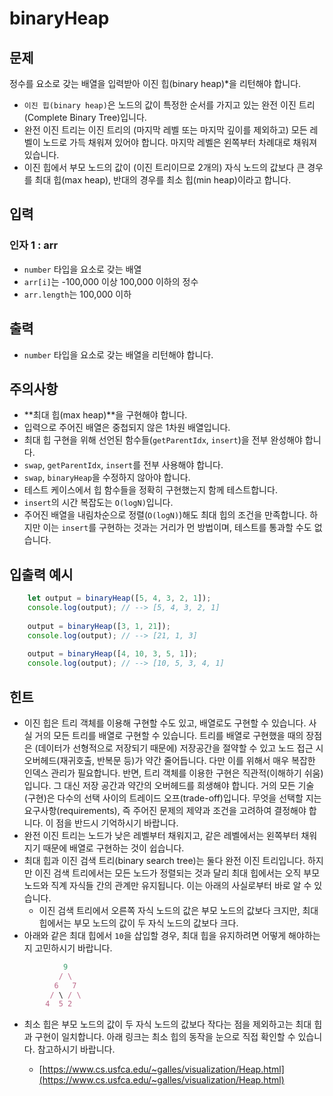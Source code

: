 binaryHeap
==========

문제
--

정수를 요소로 갖는 배열을 입력받아 이진 힙(binary heap)\*을 리턴해야 합니다.

*   `이진 힙(binary heap)`은 노드의 값이 특정한 순서를 가지고 있는 완전 이진 트리(Complete Binary Tree)입니다.
*   완전 이진 트리는 이진 트리의 (마지막 레벨 또는 마지막 깊이를 제외하고) 모든 레벨이 노드로 가득 채워져 있어야 합니다. 마지막 레벨은 왼쪽부터 차례대로 채워져 있습니다.
*   이진 힙에서 부모 노드의 값이 (이진 트리이므로 2개의) 자식 노드의 값보다 큰 경우를 최대 힙(max heap), 반대의 경우를 최소 힙(min heap)이라고 합니다.

입력
--

### 인자 1 : arr

*   `number` 타입을 요소로 갖는 배열
*   `arr[i]`는 -100,000 이상 100,000 이하의 정수
*   `arr.length`는 100,000 이하

출력
--

*   `number` 타입을 요소로 갖는 배열을 리턴해야 합니다.

주의사항
----

*   **최대 힙(max heap)**을 구현해야 합니다.
*   입력으로 주어진 배열은 중첩되지 않은 1차원 배열입니다.
*   최대 힙 구현을 위해 선언된 함수들(`getParentIdx`, `insert`)을 전부 완성해야 합니다.
*   `swap`, `getParentIdx`, `insert`를 전부 사용해야 합니다.
*   `swap`, `binaryHeap`을 수정하지 않아야 합니다.
*   테스트 케이스에서 힙 함수들을 정확히 구현했는지 함께 테스트합니다.
*   `insert`의 시간 복잡도는 `O(logN)`입니다.
*   주어진 배열을 내림차순으로 정렬(`O(logN)`)해도 최대 힙의 조건을 만족합니다. 하지만 이는 `insert`를 구현하는 것과는 거리가 먼 방법이며, 테스트를 통과할 수도 없습니다.

입출력 예시
------
```js
    let output = binaryHeap([5, 4, 3, 2, 1]);
    console.log(output); // --> [5, 4, 3, 2, 1]
    
    output = binaryHeap([3, 1, 21]);
    console.log(output); // --> [21, 1, 3]
    
    output = binaryHeap([4, 10, 3, 5, 1]);
    console.log(output); // --> [10, 5, 3, 4, 1]
```
힌트
--

*   이진 힙은 트리 객체를 이용해 구현할 수도 있고, 배열로도 구현할 수 있습니다. 사실 거의 모든 트리를 배열로 구현할 수 있습니다. 트리를 배열로 구현했을 때의 장점은 (데이터가 선형적으로 저장되기 때문에) 저장공간을 절약할 수 있고 노드 접근 시 오버헤드(재귀호출, 반복문 등)가 약간 줄어듭니다. 다만 이를 위해서 매우 복잡한 인덱스 관리가 필요합니다. 반면, 트리 객체를 이용한 구현은 직관적(이해하기 쉬움)입니다. 그 대신 저장 공간과 약간의 오버헤드를 희생해야 합니다. 거의 모든 기술(구현)은 다수의 선택 사이의 트레이드 오프(trade-off)입니다. 무엇을 선택할 지는 요구사항(requirements), 즉 주어진 문제의 제약과 조건을 고려하여 결정해야 합니다. 이 점을 반드시 기억하시기 바랍니다.
*   완전 이진 트리는 노드가 낮은 레벨부터 채워지고, 같은 레벨에서는 왼쪽부터 채워지기 때문에 배열로 구현하는 것이 쉽습니다.
*   최대 힙과 이진 검색 트리(binary search tree)는 둘다 완전 이진 트리입니다. 하지만 이진 검색 트리에서는 모든 노드가 정렬되는 것과 달리 최대 힙에서는 오직 부모 노드와 직계 자식들 간의 관계만 유지됩니다. 이는 아래의 사실로부터 바로 알 수 있습니다.
    *   이진 검색 트리에서 오른쪽 자식 노드의 값은 부모 노드의 값보다 크지만, 최대 힙에서는 부모 노드의 값이 두 자식 노드의 값보다 크다.
*   아래와 같은 최대 힙에서 `10`을 삽입할 경우, 최대 힙을 유지하려면 어떻게 해야하는 지 고민하시기 바랍니다.
```js
            9
           / \
          6   7
         / \ / \
        4  5 2
```
*   최소 힙은 부모 노드의 값이 두 자식 노드의 값보다 작다는 점을 제외하고는 최대 힙과 구현이 일치합니다. 아래 링크는 최소 힙의 동작을 눈으로 직접 확인할 수 있습니다. 참고하시기 바랍니다.
    
    *   [https://www.cs.usfca.edu/~galles/visualization/Heap.html](https://www.cs.usfca.edu/~galles/visualization/Heap.html)